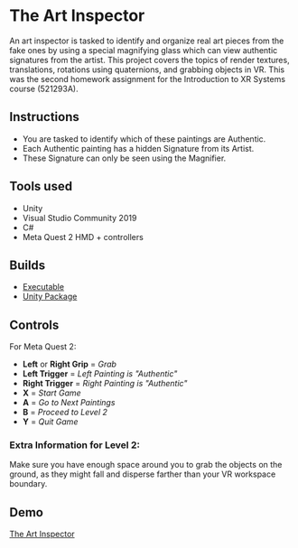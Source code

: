 # The Art Inspector
An art inspector is tasked to identify and organize real art pieces from the fake ones by using a special magnifying glass which can view authentic signatures from the artist. This project covers the topics of render textures, translations, rotations using quaternions, and grabbing objects in VR. This was the second homework assignment for the Introduction to XR Systems course (521293A).

## Instructions
- You are tasked to identify which of these paintings are Authentic.
- Each Authentic painting has a hidden Signature from its Artist.
- These Signature can only be seen using the Magnifier.

## Tools used
- Unity
- Visual Studio Community 2019
- C#
- Meta Quest 2 HMD + controllers

## Builds
- [Executable](https://drive.google.com/file/d/1Os6ZYHehubK8oRzm-6jyKdxY-XkMjEFO/view?usp=drive_link)
- [Unity Package](https://drive.google.com/file/d/1fkgzObQsMWcErXoRUHvRJCJ_5ALax_1f/view?usp=drive_link)

## Controls
For Meta Quest 2:
- **Left** or **Right Grip** = *Grab*
- **Left Trigger** = *Left Painting is "Authentic"*
- **Right Trigger** = *Right Painting is "Authentic"*
- **X** = *Start Game*
- **A** = *Go to Next Paintings*
- **B** = *Proceed to Level 2*
- **Y** = *Quit Game*

### Extra Information for Level 2:
Make sure you have enough space around you to grab the objects on the ground, as they might fall and disperse farther than your VR workspace boundary.

## Demo
[The Art Inspector](https://youtu.be/0JNCeMm_k8o)